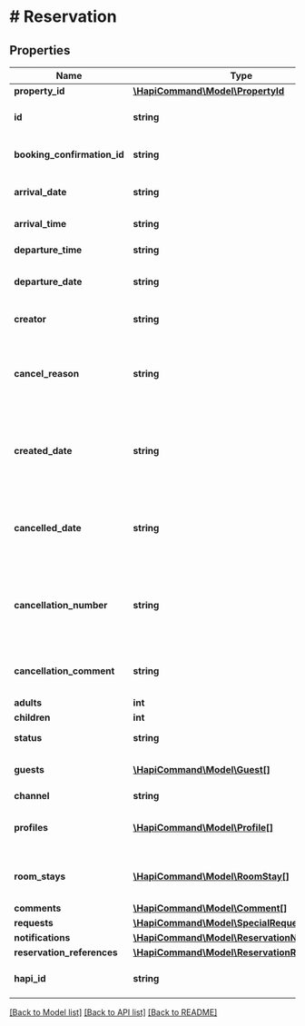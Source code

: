 # # Reservation

## Properties

Name | Type | Description | Notes
------------ | ------------- | ------------- | -------------
**property_id** | [**\HapiCommand\Model\PropertyId**](PropertyId.md) |  | [optional] 
**id** | **string** | Reservation identifier and object key | [optional] 
**booking_confirmation_id** | **string** | Unique confirmation id within given hotel | [optional] 
**arrival_date** | **string** | Check-in date, in YYYY-MM-DD format | [optional] 
**arrival_time** | **string** | Estimated check-in time | [optional] 
**departure_time** | **string** | Estimated check-out time | [optional] 
**departure_date** | **string** | Check-out date, in YYYY-MM-DD format | [optional] 
**creator** | **string** | User or interface who created the reservation | [optional] 
**cancel_reason** | **string** | Cancel reason code. Generally cancelReason is used in type of enum in external system | [optional] 
**created_date** | **string** | Read-only reservation create date in hotel, in YYYY-MM-DDThh:mm:ss.sss format | [optional] 
**cancelled_date** | **string** | Reservation cancellation date in hotel, in YYYY-MM-DDThh:mm:ss.sss format | [optional] 
**cancellation_number** | **string** | Cancellation number for reservation. May be supplied externally or returned from pms | [optional] 
**cancellation_comment** | **string** | Cancellation comment why reservation was cancelled | [optional] 
**adults** | **int** |  | [optional] 
**children** | **int** |  | [optional] 
**status** | **string** | Current status of reservation | [optional] 
**guests** | [**\HapiCommand\Model\Guest[]**](Guest.md) | Guest profiles associated to reservation | [optional] 
**channel** | **string** |  | [optional] 
**profiles** | [**\HapiCommand\Model\Profile[]**](Profile.md) | Non-guest profiles associated to reservation | [optional] 
**room_stays** | [**\HapiCommand\Model\RoomStay[]**](RoomStay.md) | Room stay information associated to reservation | [optional] 
**comments** | [**\HapiCommand\Model\Comment[]**](Comment.md) |  | [optional] 
**requests** | [**\HapiCommand\Model\SpecialRequest[]**](SpecialRequest.md) | Guest request | [optional] 
**notifications** | [**\HapiCommand\Model\ReservationNotification[]**](ReservationNotification.md) |  | [optional] 
**reservation_references** | [**\HapiCommand\Model\ReservationReference[]**](ReservationReference.md) |  | [optional] 
**hapi_id** | **string** | UID of the reservation in HAPI system | [optional] 

[[Back to Model list]](../../README.md#documentation-for-models) [[Back to API list]](../../README.md#documentation-for-api-endpoints) [[Back to README]](../../README.md)


